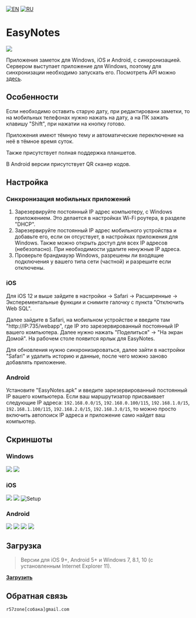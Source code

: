 [![EN](https://user-images.githubusercontent.com/9499881/33184537-7be87e86-d096-11e7-89bb-f3286f752bc6.png)](https://github.com/r57zone/EasyNotes/) 
[![RU](https://user-images.githubusercontent.com/9499881/27683795-5b0fbac6-5cd8-11e7-929c-057833e01fb1.png)](https://github.com/r57zone/EasyNotes/blob/master/README.RU.md) 
# EasyNotes
![](https://user-images.githubusercontent.com/9499881/100446367-1cd14000-30c8-11eb-8e82-335f134a8c95.png)

Приложения заметок для Windows, iOS и Android, с синхронизацией. Сервером выступает приложение для Windows, поэтому для синхронизации необходимо запускать его. Посмотреть API можно [здесь](https://github.com/r57zone/EasyNotes/blob/master/API.md).

## Особенности
Если необходимо оставить старую дату, при редактировани заметки, то на мобильных телефонах нужно нажать на дату, а на ПК зажать клавишу "Shift", при нажатии на кнопку готово.


Приложения имеют тёмную тему и автоматические переключение на неё в тёмное время суток.


Также присутствует полная поддержка планшетов.


В Android версии присутствует QR сканер кодов.

## Настройка
### Синхронизация мобильных приложений
1. Зарезервируйте постоянный IP адрес компьютеру, с Windows приложением. Это делается в настройках Wi-Fi роутера, в разделе "DHCP".
2. Зарезервируйте постоянный IP адрес мобильного устройства и добавьте его, если он отсуствует, в настройках приложения для Windows. Также можно открыть доступ для всех IP адресов (небезопасно). При необходимости удалите ненужные IP адреса.
3. Проверьте брандмауэр Windows, разрешены ли входящие подключения у вашего типа сети (частной) и разрешите если отключены. 

### iOS
Для iOS 12 и выше зайдите в настройки -> Safari -> Расширенные -> Эксперементальные функции и снимите галочку с пункта "Отключить Web SQL".


Далее зайдите в Safari, на мобильном устройстве и введите там "http://IP:735/webapp", где IP это зарезервированный постоянный IP вашего компьютера. Далее нужно нажать "Поделиться" -> "На экран Домой". На рабочем столе появится ярлык для EasyNotes.


Для обновления нужно синхронизироваться, далее зайти в настройки "Safari" и удалить историю и данные, после чего можно заново добавлять приложение.
### Android
Установите "EasyNotes.apk" и введите зарезервированный постоянный IP вашего компьютера. Если ваш маршрутизатор присваивает следующие IP адреса: `192.168.0.0/15`, `192.168.0.100/115`, `192.168.1.0/15`, `192.168.1.100/115`, `192.168.2.0/15`, `192.168.3.0/15`, то можно просто включить автопоиск IP адреса и приложение само найдет ваш компьютер.

## Скриншоты
### Windows
[![](https://user-images.githubusercontent.com/9499881/93087172-41ad3e00-f6a9-11ea-93b9-db93f3f8069e.PNG)](https://user-images.githubusercontent.com/9499881/54879010-b3f2e880-4e4d-11e9-8d46-3d983cb8495e.PNG)
[![](https://user-images.githubusercontent.com/9499881/93087171-41ad3e00-f6a9-11ea-9847-cc4e01de977c.PNG)](https://user-images.githubusercontent.com/9499881/93085355-7ec40100-f6a6-11ea-8a65-2cae4a206e33.PNG)

### iOS
![](https://user-images.githubusercontent.com/9499881/54878998-87d76780-4e4d-11e9-89ae-bd15ea494f73.PNG)
![](https://user-images.githubusercontent.com/9499881/54879001-9887dd80-4e4d-11e9-9618-5993cb06e93a.PNG)
![Setup](https://user-images.githubusercontent.com/9499881/54852962-d2e76280-4d07-11e9-841a-06d50fafb3c4.gif)

### Android
[![](https://user-images.githubusercontent.com/9499881/93085646-eb3f0000-f6a6-11ea-8323-a06e6f06fa65.png)](https://user-images.githubusercontent.com/9499881/93085457-a7e49180-f6a6-11ea-9b18-d87e9c7671ec.png)
[![](https://user-images.githubusercontent.com/9499881/93085644-eaa66980-f6a6-11ea-98f2-024ae3bb97ac.png)](https://user-images.githubusercontent.com/9499881/93085454-a74bfb00-f6a6-11ea-9825-ebbdd163cb92.png)
[![](https://user-images.githubusercontent.com/9499881/93085761-1b869e80-f6a7-11ea-9b36-7620790c43ab.png)](https://user-images.githubusercontent.com/9499881/93085547-c5b1f680-f6a6-11ea-8465-99fd70bb31b9.png)
[![](https://user-images.githubusercontent.com/9499881/93085759-1b869e80-f6a7-11ea-9868-07929effdac8.png)](https://user-images.githubusercontent.com/9499881/93085569-cea2c800-f6a6-11ea-96f9-2425c14b7aa7.png)

## Загрузка
>Версии для iOS 9+, Android 5+ и Windows 7, 8.1, 10 (с установленным Internet Explorer 11).

**[Загрузить](https://github.com/r57zone/EasyNotes/releases)**
## Обратная связь
`r57zone[собака]gmail.com`